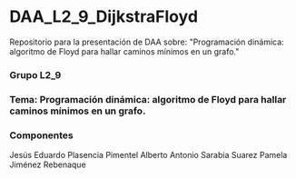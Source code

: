 # DAA_L2_9_DijkstraFloyd
Repositorio para la presentación de DAA sobre: "Programación dinámica: algoritmo de Floyd para hallar caminos mínimos en un grafo."

### Grupo L2_9

### Tema: Programación dinámica: algoritmo de Floyd para hallar caminos mínimos en un grafo.

### Componentes

Jesús Eduardo Plasencia Pimentel
Alberto Antonio Sarabia Suarez
Pamela Jiménez Rebenaque

